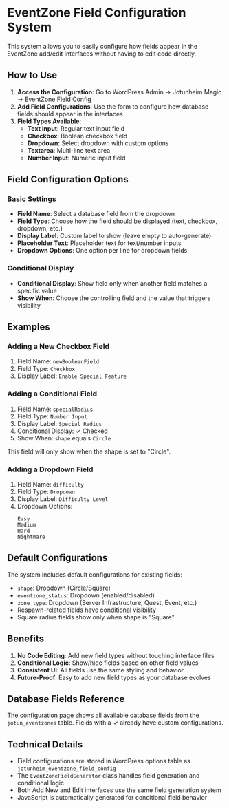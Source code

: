 # EventZone Field Configuration System

This system allows you to easily configure how fields appear in the EventZone add/edit interfaces without having to edit code directly.

## How to Use

1. **Access the Configuration**: Go to WordPress Admin → Jotunheim Magic → EventZone Field Config
2. **Add Field Configurations**: Use the form to configure how database fields should appear in the interfaces
3. **Field Types Available**:
   - **Text Input**: Regular text input field
   - **Checkbox**: Boolean checkbox field 
   - **Dropdown**: Select dropdown with custom options
   - **Textarea**: Multi-line text area
   - **Number Input**: Numeric input field

## Field Configuration Options

### Basic Settings
- **Field Name**: Select a database field from the dropdown
- **Field Type**: Choose how the field should be displayed (text, checkbox, dropdown, etc.)
- **Display Label**: Custom label to show (leave empty to auto-generate)
- **Placeholder Text**: Placeholder text for text/number inputs
- **Dropdown Options**: One option per line for dropdown fields

### Conditional Display
- **Conditional Display**: Show field only when another field matches a specific value
- **Show When**: Choose the controlling field and the value that triggers visibility

## Examples

### Adding a New Checkbox Field
1. Field Name: `newBooleanField`
2. Field Type: `Checkbox`
3. Display Label: `Enable Special Feature`

### Adding a Conditional Field
1. Field Name: `specialRadius`
2. Field Type: `Number Input`
3. Display Label: `Special Radius`
4. Conditional Display: ✓ Checked
5. Show When: `shape` equals `Circle`

This field will only show when the shape is set to "Circle".

### Adding a Dropdown Field
1. Field Name: `difficulty`
2. Field Type: `Dropdown`
3. Display Label: `Difficulty Level`
4. Dropdown Options:
   ```
   Easy
   Medium
   Hard
   Nightmare
   ```

## Default Configurations

The system includes default configurations for existing fields:
- `shape`: Dropdown (Circle/Square)
- `eventzone_status`: Dropdown (enabled/disabled)
- `zone_type`: Dropdown (Server Infrastructure, Quest, Event, etc.)
- Respawn-related fields have conditional visibility
- Square radius fields show only when shape is "Square"

## Benefits

1. **No Code Editing**: Add new field types without touching interface files
2. **Conditional Logic**: Show/hide fields based on other field values
3. **Consistent UI**: All fields use the same styling and behavior
4. **Future-Proof**: Easy to add new field types as your database evolves

## Database Fields Reference

The configuration page shows all available database fields from the `jotun_eventzones` table. Fields with a ✓ already have custom configurations.

## Technical Details

- Field configurations are stored in WordPress options table as `jotunheim_eventzone_field_config`
- The `EventZoneFieldGenerator` class handles field generation and conditional logic
- Both Add New and Edit interfaces use the same field generation system
- JavaScript is automatically generated for conditional field behavior

